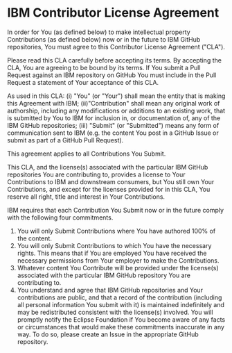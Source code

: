 # IBM Contributor License Agreement

In order for You (as defined below) to make intellectual property Contributions (as defined below) now or in the future 
to IBM GitHub repositories, You must agree to this Contributor License Agreement ("CLA").

Please read this CLA carefully before accepting its terms. By accepting the CLA, You are agreeing to be bound by its terms. 
If You submit a Pull Request against an IBM repository on GitHub You must include in the Pull Request a statement of 
Your acceptance of this CLA.

As used in this CLA: (i) "You" (or "Your") shall mean the entity that is making this Agreement with IBM; (ii)"Contribution" 
shall mean any original work of authorship, including any modifications or additions to an existing work, that is submitted 
by You to IBM for inclusion in, or documentation of, any of the IBM GitHub repositories; (iii) "Submit" (or "Submitted") 
means any form of communication sent to IBM (e.g. the content You post in a GitHub Issue or submit as part of a GitHub Pull Request).

This agreement applies to all Contributions You Submit.

This CLA, and the license(s) associated with the particular IBM GitHub repositories You are contributing to, provides a license 
to Your Contributions to IBM and downstream consumers, but You still own Your Contributions, and except for the licenses provided 
for in this CLA, You reserve all right, title and interest in Your Contributions.

IBM requires that each Contribution You Submit now or in the future comply with the following four commitments.

1. You will only Submit Contributions where You have authored 100% of the content.
1. You will only Submit Contributions to which You have the necessary rights. This means that if You are employed You have received the necessary permissions from Your employer to make the Contributions.
1. Whatever content You Contribute will be provided under the license(s) associated with the particular IBM GitHub repository You are contributing to.
1. You understand and agree that IBM GitHub repositories and Your contributions are public, and that a record of the contribution (including all personal information You submit with it) is maintained indefinitely and may be redistributed consistent with the license(s) involved. You will promptly notify the Eclipse Foundation if You become aware of any facts or circumstances that would make these commitments inaccurate in any way. To do so, please create an Issue in the appropriate GitHub repository.
